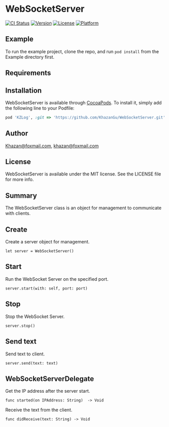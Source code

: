 # WebSocketServer

[![CI Status](https://img.shields.io/travis/Khazan@foxmail.com/WebSocketServer.svg?style=flat)](https://travis-ci.org/Khazan@foxmail.com/WebSocketServer)
[![Version](https://img.shields.io/cocoapods/v/WebSocketServer.svg?style=flat)](https://cocoapods.org/pods/WebSocketServer)
[![License](https://img.shields.io/cocoapods/l/WebSocketServer.svg?style=flat)](https://cocoapods.org/pods/WebSocketServer)
[![Platform](https://img.shields.io/cocoapods/p/WebSocketServer.svg?style=flat)](https://cocoapods.org/pods/WebSocketServer)

## Example

To run the example project, clone the repo, and run `pod install` from the Example directory first.

## Requirements

## Installation

WebSocketServer is available through [CocoaPods](https://cocoapods.org). To install
it, simply add the following line to your Podfile:


```ruby
pod 'KZLog', :git => 'https://github.com/KhazanGu/WebSocketServer.git'
```


## Author

Khazan@foxmail.com, khazan@foxmail.com

## License

WebSocketServer is available under the MIT license. See the LICENSE file for more info.


## Summary

The WebSocketServer class is an object for management to communicate with clients. 


## Create

Create a server object for management.

```
let server = WebSocketServer()
```

## Start

Run the WebSocket Server on the specified port.

```
server.start(with: self, port: port)
```

## Stop 

Stop the WebSocket Server.

```
server.stop()
```

## Send text

Send text to client.

```
server.send(text: text)
```


## WebSocketServerDelegate

Get the IP address after the server start.

```
func started(on IPAddress: String)  -> Void
```

Receive the text from the client.

```
func didReceive(text: String) -> Void
```
